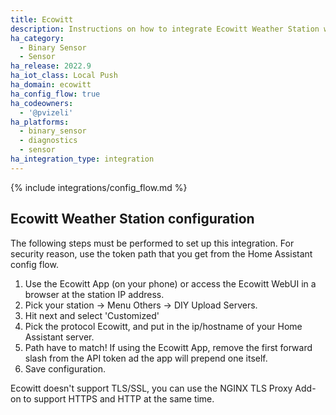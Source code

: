 ```yaml
---
title: Ecowitt
description: Instructions on how to integrate Ecowitt Weather Station within Home Assistant.
ha_category:
  - Binary Sensor
  - Sensor
ha_release: 2022.9
ha_iot_class: Local Push
ha_domain: ecowitt
ha_config_flow: true
ha_codeowners:
  - '@pvizeli'
ha_platforms:
  - binary_sensor
  - diagnostics
  - sensor
ha_integration_type: integration
---
```


{% include integrations/config_flow.md %}

## Ecowitt Weather Station configuration

The following steps must be performed to set up this integration. For security reason, use the token path that you get from the Home Assistant config flow.

1. Use the Ecowitt App (on your phone) or access the Ecowitt WebUI in a browser at the station IP address.
2. Pick your station -> Menu Others -> DIY Upload Servers.
3. Hit next and select 'Customized'
4. Pick the protocol Ecowitt, and put in the ip/hostname of your Home Assistant server.
5. Path have to match! If using the Ecowitt App, remove the first forward slash from the API token ad the app will prepend one itself.
6. Save configuration.

Ecowitt doesn't support TLS/SSL, you can use the NGINX TLS Proxy Add-on to support HTTPS and HTTP at the same time.
